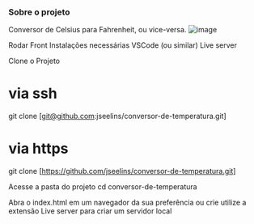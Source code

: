 ### Sobre o projeto
Conversor de Celsius para Fahrenheit, ou vice-versa.
![image](https://github.com/jseelins/conversor-de-temperatura/assets/150085472/fc921571-80ef-4704-bd2d-39b7eb866b6e)






Rodar Front
Instalações necessárias
VSCode (ou similar)
Live server

Clone o Projeto

# via ssh

git clone [git@github.com:jseelins/conversor-de-temperatura.git]

# via https

git clone [https://github.com/jseelins/conversor-de-temperatura.git]

Acesse a pasta do projeto
cd conversor-de-temperatura

Abra o index.html em um navegador da sua preferência ou crie utilize a extensão Live server para criar um servidor local
